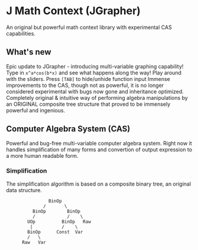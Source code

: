 # J Math Context (JGrapher)
An original but powerful math context library with experimental CAS capabilities.
## What's new
Epic update to JGrapher - introducing multi-variable graphing capability!
Type in `x^a*cos(b*x)` and see what happens along the way! Play around with the sliders.
Press `[TAB]` to hide/unhide function input
Immense improvements to the CAS, though not as powerful, it is no longer considered experimental with bugs now gone and inheritance optimized.
Completely original & intuitive way of performing algebra manipulations by an ORIGINAL composite tree structure that proved to be immensely powerful and ingenious.
## Computer Algebra System (CAS)
Powerful and bug-free multi-variable computer algebra system. Right now it handles simplification of many forms and convertion of output expression to a more human readable form. 
### Simplification
The simplification algorithm is based on a composite binary tree, an original data structure.
```
                BinOp
              /       \
          BinOp        BinOp
          /            /    \
        UOp          BinOp   Raw
         |           /    \
        BinOp      Const  Var
        /   \
      Raw   Var
        
```
